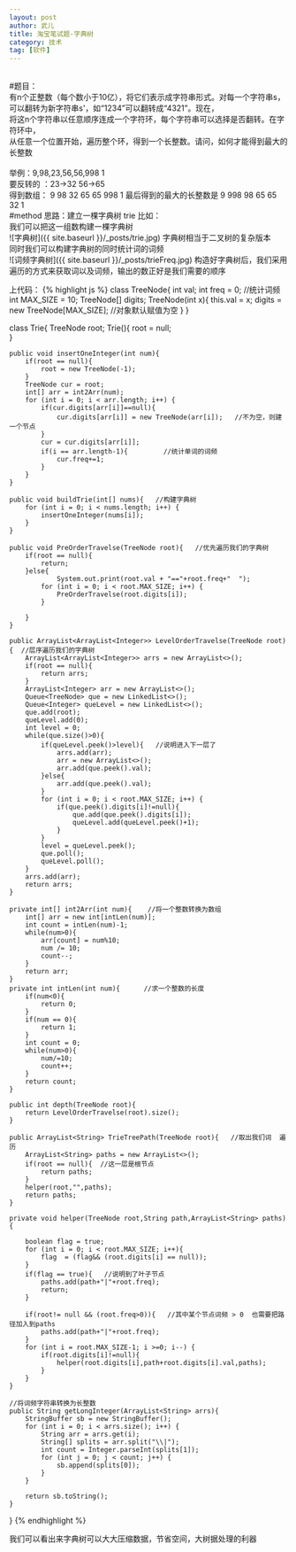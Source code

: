 ```yaml
---
layout: post
author: 武儿
title: 淘宝笔试题-字典树
category: 技术
tag: [软件]
---
```


<br/>
#题目：
<br/>
有n个正整数（每个数小于10亿），将它们表示成字符串形式。对每一个字符串s， <br/>
可以翻转为新字符串s'，如“1234”可以翻转成“4321”。现在，<br/>
将这n个字符串以任意顺序连成一个字符环，每个字符串可以选择是否翻转。在字符环中，<br/>
从任意一个位置开始，遍历整个环，得到一个长整数。请问，如何才能得到最大的长整数 <br/>
<br/>
举例：9,98,23,56,56,998 1 <br/>
要反转的 ：23->32  56->65 <br/>
得到数组： 9 98 32 65 65 998 1
最后得到的最大的长整数是 9 998 98 65 65 32 1<br/>
#method
思路：建立一棵字典树 trie  比如：<br/>
我们可以把这一组数构建一棵字典树 <br/>
![字典树]({{ site.baseurl }}/_posts/trie.jpg)
字典树相当于二叉树的复杂版本 <br/>
同时我们可以构建字典树的同时统计词的词频 <br/>
![词频字典树]({{ site.baseurl }}/_posts/trieFreq.jpg)
构造好字典树后，我们采用遍历的方式来获取词以及词频，输出的数正好是我们需要的顺序 <br/>

上代码：
{% highlight js %}
class TreeNode{
	int val;
	int freq = 0;      //统计词频
	int MAX_SIZE = 10;
	TreeNode[] digits;
	TreeNode(int x){
		this.val = x;
		digits = new TreeNode[MAX_SIZE];   //对象默认赋值为空
	}
}

class Trie{
	TreeNode root;
	Trie(){
		root = null;   
	}
	
	public void insertOneInteger(int num){
		if(root == null){
			root = new TreeNode(-1);
		}
		TreeNode cur = root;
		int[] arr = int2Arr(num);
		for (int i = 0; i < arr.length; i++) {
			if(cur.digits[arr[i]]==null){
				cur.digits[arr[i]] = new TreeNode(arr[i]);   //不为空，则建一个节点
			}
			cur = cur.digits[arr[i]];
			if(i == arr.length-1){         //统计单词的词频
				cur.freq+=1;
			}   
		}
	}
	
	public void buildTrie(int[] nums){   //构建字典树
		for (int i = 0; i < nums.length; i++) {
			insertOneInteger(nums[i]);
		}
	}
	
	public void PreOrderTravelse(TreeNode root){   //优先遍历我们的字典树
		if(root == null){
			return;
		}else{
				System.out.print(root.val + "=="+root.freq+"  ");
			for (int i = 0; i < root.MAX_SIZE; i++) {
				PreOrderTravelse(root.digits[i]);
			}
			
		}
	}
	
	public ArrayList<ArrayList<Integer>> LevelOrderTravelse(TreeNode root){  //层序遍历我们的字典树
		ArrayList<ArrayList<Integer>> arrs = new ArrayList<>();
		if(root == null){
			return arrs;
		}
		ArrayList<Integer> arr = new ArrayList<>();
		Queue<TreeNode> que = new LinkedList<>();
		Queue<Integer> queLevel = new LinkedList<>();
		que.add(root);
		queLevel.add(0);
		int level = 0;
		while(que.size()>0){
			if(queLevel.peek()>level){   //说明进入下一层了
				arrs.add(arr);
				arr = new ArrayList<>();
				arr.add(que.peek().val);
			}else{
				arr.add(que.peek().val);
			}
			for (int i = 0; i < root.MAX_SIZE; i++) {
				if(que.peek().digits[i]!=null){
					que.add(que.peek().digits[i]);
					queLevel.add(queLevel.peek()+1); 
				}
			}
			level = queLevel.peek();
			que.poll();
			queLevel.poll();
		}
		arrs.add(arr);
		return arrs;
	}
	
	private int[] int2Arr(int num){    //将一个整数转换为数组
		int[] arr = new int[intLen(num)]; 
		int count = intLen(num)-1;
		while(num>0){
			arr[count] = num%10;
			num /= 10;
			count--;
		}
		return arr;
	}
	private int intLen(int num){      //求一个整数的长度
		if(num<0){
			return 0;
		}
		if(num == 0){
			return 1;
		}
		int count = 0;
		while(num>0){
			num/=10;
			count++;
		}
		return count;
	}

	public int depth(TreeNode root){
		return LevelOrderTravelse(root).size();
	} 
	
	public ArrayList<String> TrieTreePath(TreeNode root){   //取出我们词  遍历
		ArrayList<String> paths = new ArrayList<>();
		if(root == null){  //这一层是根节点
			return paths;
		}
		helper(root,"",paths);
		return paths;
	}
	
	private void helper(TreeNode root,String path,ArrayList<String> paths){
		
		boolean flag = true;
		for (int i = 0; i < root.MAX_SIZE; i++){
			flag  = (flag&& (root.digits[i] == null));
		}
		if(flag == true){   //说明到了叶子节点
			paths.add(path+"|"+root.freq);
			return;
		}       
		
		if(root!= null && (root.freq>0)){   //其中某个节点词频 > 0  也需要把路径加入到paths
			paths.add(path+"|"+root.freq);
		}
		for (int i = root.MAX_SIZE-1; i >=0; i--) {
			if(root.digits[i]!=null){
				helper(root.digits[i],path+root.digits[i].val,paths);
			}
		}
	}
	
	//将词频字符串转换为长整数
	public String getLongInteger(ArrayList<String> arrs){
		StringBuffer sb = new StringBuffer();
		for (int i = 0; i < arrs.size(); i++) {
			String arr = arrs.get(i);
			String[] splits = arr.split("\\|");
			int count = Integer.parseInt(splits[1]);
			for (int j = 0; j < count; j++) {
				sb.append(splits[0]);
			}
		}
		
		return sb.toString();
	}
	
}
{% endhighlight %}

我们可以看出来字典树可以大大压缩数据，节省空间，大树据处理的利器
